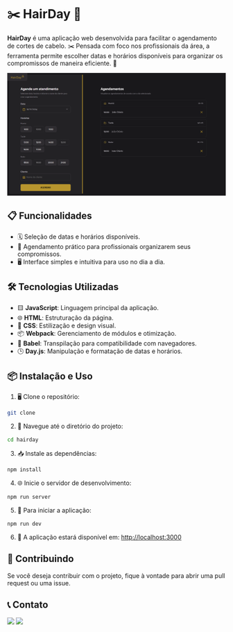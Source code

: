 # ✂️ HairDay 🪮

**HairDay** é uma aplicação web desenvolvida para facilitar o agendamento de cortes de cabelo. ✂️ Pensada com foco nos profissionais da área, a ferramenta permite escolher datas e horários disponíveis para organizar os compromissos de maneira eficiente. 📅

![HairDay](assets/hairday.png)

## 📋 Funcionalidades

- 🗓️ Seleção de datas e horários disponíveis.
- 📌 Agendamento prático para profissionais organizarem seus compromissos.
- 🖥️ Interface simples e intuitiva para uso no dia a dia.

## 🛠️ Tecnologias Utilizadas

- 🟨 **JavaScript**: Linguagem principal da aplicação.
- 🌐 **HTML**: Estruturação da página.
- 🎨 **CSS**: Estilização e design visual.
- 📦 **Webpack**: Gerenciamento de módulos e otimização.
- 🔄 **Babel**: Transpilação para compatibilidade com navegadores.
- 🕒 **Day.js**: Manipulação e formatação de datas e horários.

## 📦 Instalação e Uso

1. 🖥️ Clone o repositório:

```bash
git clone
``` 

2. 📂 Navegue até o diretório do projeto:

```bash
cd hairday
``` 

3. 📥 Instale as dependências:

```bash
npm install
``` 

4. 🌐 Inicie o servidor de desenvolvimento:

```bash
npm run server
``` 

5. 🚀 Para iniciar a aplicação:

```bash
npm run dev
``` 

6. 🔗 A aplicação estará disponível em: [http://localhost:3000](http://localhost:3000)

## 🤝 Contribuindo

Se você deseja contribuir com o projeto, fique à vontade para abrir uma pull request ou uma issue.

## 📞 Contato

<div>
    <a href="https://www.linkedin.com/in/joschonarth/" target="_blank"><img src="https://img.shields.io/badge/LinkedIn-0077B5?style=for-the-badge&logo=linkedin&logoColor=white" target="_blank"></a>
    <a href="mailto:joschonarth@gmail.com" target="_blank"><img src="https://img.shields.io/badge/Gmail-D14836?style=for-the-badge&logo=gmail&logoColor=white" target="_blank"></a>
</div>